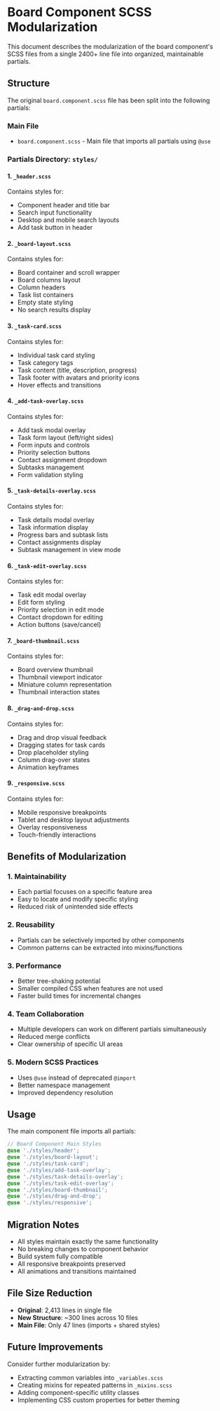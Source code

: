 # Board Component SCSS Modularization

This document describes the modularization of the board component's SCSS files from a single 2400+ line file into organized, maintainable partials.

## Structure

The original `board.component.scss` file has been split into the following partials:

### Main File
- `board.component.scss` - Main file that imports all partials using `@use`

### Partials Directory: `styles/`

#### 1. `_header.scss`
Contains styles for:
- Component header and title bar
- Search input functionality  
- Desktop and mobile search layouts
- Add task button in header

#### 2. `_board-layout.scss`
Contains styles for:
- Board container and scroll wrapper
- Board columns layout
- Column headers
- Task list containers
- Empty state styling
- No search results display

#### 3. `_task-card.scss` 
Contains styles for:
- Individual task card styling
- Task category tags
- Task content (title, description, progress)
- Task footer with avatars and priority icons
- Hover effects and transitions

#### 4. `_add-task-overlay.scss`
Contains styles for:
- Add task modal overlay
- Task form layout (left/right sides)
- Form inputs and controls
- Priority selection buttons
- Contact assignment dropdown
- Subtasks management
- Form validation styling

#### 5. `_task-details-overlay.scss`
Contains styles for:
- Task details modal overlay
- Task information display
- Progress bars and subtask lists
- Contact assignments display
- Subtask management in view mode

#### 6. `_task-edit-overlay.scss`
Contains styles for:
- Task edit modal overlay
- Edit form styling
- Priority selection in edit mode
- Contact dropdown for editing
- Action buttons (save/cancel)

#### 7. `_board-thumbnail.scss`
Contains styles for:
- Board overview thumbnail
- Thumbnail viewport indicator
- Miniature column representation
- Thumbnail interaction states

#### 8. `_drag-and-drop.scss`
Contains styles for:
- Drag and drop visual feedback
- Dragging states for task cards
- Drop placeholder styling
- Column drag-over states
- Animation keyframes

#### 9. `_responsive.scss`
Contains styles for:
- Mobile responsive breakpoints
- Tablet and desktop layout adjustments
- Overlay responsiveness
- Touch-friendly interactions

## Benefits of Modularization

### 1. **Maintainability**
- Each partial focuses on a specific feature area
- Easy to locate and modify specific styling
- Reduced risk of unintended side effects

### 2. **Reusability**
- Partials can be selectively imported by other components
- Common patterns can be extracted into mixins/functions

### 3. **Performance**
- Better tree-shaking potential
- Smaller compiled CSS when features are not used
- Faster build times for incremental changes

### 4. **Team Collaboration**
- Multiple developers can work on different partials simultaneously
- Reduced merge conflicts
- Clear ownership of specific UI areas

### 5. **Modern SCSS Practices**
- Uses `@use` instead of deprecated `@import`
- Better namespace management
- Improved dependency resolution

## Usage

The main component file imports all partials:

```scss
// Board Component Main Styles
@use './styles/header';
@use './styles/board-layout'; 
@use './styles/task-card';
@use './styles/add-task-overlay';
@use './styles/task-details-overlay';
@use './styles/task-edit-overlay';
@use './styles/board-thumbnail';
@use './styles/drag-and-drop';
@use './styles/responsive';
```

## Migration Notes

- All styles maintain exactly the same functionality
- No breaking changes to component behavior
- Build system fully compatible
- All responsive breakpoints preserved
- All animations and transitions maintained

## File Size Reduction

- **Original**: 2,413 lines in single file
- **New Structure**: ~300 lines across 10 files
- **Main File**: Only 47 lines (imports + shared styles)

## Future Improvements

Consider further modularization by:
- Extracting common variables into `_variables.scss`
- Creating mixins for repeated patterns in `_mixins.scss`
- Adding component-specific utility classes
- Implementing CSS custom properties for better theming
